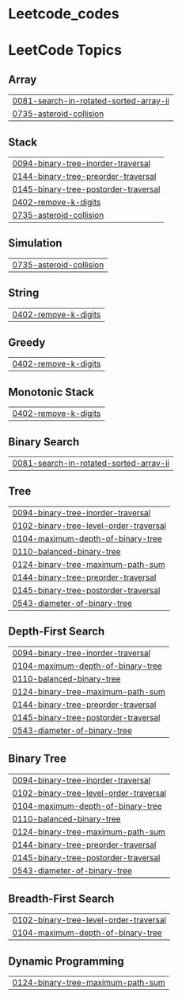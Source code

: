 # Leetcode_codes
<!---LeetCode Topics Start-->
# LeetCode Topics
## Array
|  |
| ------- |
| [0081-search-in-rotated-sorted-array-ii](https://github.com/ishivammishra/Leetcode_codes/tree/master/0081-search-in-rotated-sorted-array-ii) |
| [0735-asteroid-collision](https://github.com/ishivammishra/Leetcode_codes/tree/master/0735-asteroid-collision) |
## Stack
|  |
| ------- |
| [0094-binary-tree-inorder-traversal](https://github.com/ishivammishra/Leetcode_codes/tree/master/0094-binary-tree-inorder-traversal) |
| [0144-binary-tree-preorder-traversal](https://github.com/ishivammishra/Leetcode_codes/tree/master/0144-binary-tree-preorder-traversal) |
| [0145-binary-tree-postorder-traversal](https://github.com/ishivammishra/Leetcode_codes/tree/master/0145-binary-tree-postorder-traversal) |
| [0402-remove-k-digits](https://github.com/ishivammishra/Leetcode_codes/tree/master/0402-remove-k-digits) |
| [0735-asteroid-collision](https://github.com/ishivammishra/Leetcode_codes/tree/master/0735-asteroid-collision) |
## Simulation
|  |
| ------- |
| [0735-asteroid-collision](https://github.com/ishivammishra/Leetcode_codes/tree/master/0735-asteroid-collision) |
## String
|  |
| ------- |
| [0402-remove-k-digits](https://github.com/ishivammishra/Leetcode_codes/tree/master/0402-remove-k-digits) |
## Greedy
|  |
| ------- |
| [0402-remove-k-digits](https://github.com/ishivammishra/Leetcode_codes/tree/master/0402-remove-k-digits) |
## Monotonic Stack
|  |
| ------- |
| [0402-remove-k-digits](https://github.com/ishivammishra/Leetcode_codes/tree/master/0402-remove-k-digits) |
## Binary Search
|  |
| ------- |
| [0081-search-in-rotated-sorted-array-ii](https://github.com/ishivammishra/Leetcode_codes/tree/master/0081-search-in-rotated-sorted-array-ii) |
## Tree
|  |
| ------- |
| [0094-binary-tree-inorder-traversal](https://github.com/ishivammishra/Leetcode_codes/tree/master/0094-binary-tree-inorder-traversal) |
| [0102-binary-tree-level-order-traversal](https://github.com/ishivammishra/Leetcode_codes/tree/master/0102-binary-tree-level-order-traversal) |
| [0104-maximum-depth-of-binary-tree](https://github.com/ishivammishra/Leetcode_codes/tree/master/0104-maximum-depth-of-binary-tree) |
| [0110-balanced-binary-tree](https://github.com/ishivammishra/Leetcode_codes/tree/master/0110-balanced-binary-tree) |
| [0124-binary-tree-maximum-path-sum](https://github.com/ishivammishra/Leetcode_codes/tree/master/0124-binary-tree-maximum-path-sum) |
| [0144-binary-tree-preorder-traversal](https://github.com/ishivammishra/Leetcode_codes/tree/master/0144-binary-tree-preorder-traversal) |
| [0145-binary-tree-postorder-traversal](https://github.com/ishivammishra/Leetcode_codes/tree/master/0145-binary-tree-postorder-traversal) |
| [0543-diameter-of-binary-tree](https://github.com/ishivammishra/Leetcode_codes/tree/master/0543-diameter-of-binary-tree) |
## Depth-First Search
|  |
| ------- |
| [0094-binary-tree-inorder-traversal](https://github.com/ishivammishra/Leetcode_codes/tree/master/0094-binary-tree-inorder-traversal) |
| [0104-maximum-depth-of-binary-tree](https://github.com/ishivammishra/Leetcode_codes/tree/master/0104-maximum-depth-of-binary-tree) |
| [0110-balanced-binary-tree](https://github.com/ishivammishra/Leetcode_codes/tree/master/0110-balanced-binary-tree) |
| [0124-binary-tree-maximum-path-sum](https://github.com/ishivammishra/Leetcode_codes/tree/master/0124-binary-tree-maximum-path-sum) |
| [0144-binary-tree-preorder-traversal](https://github.com/ishivammishra/Leetcode_codes/tree/master/0144-binary-tree-preorder-traversal) |
| [0145-binary-tree-postorder-traversal](https://github.com/ishivammishra/Leetcode_codes/tree/master/0145-binary-tree-postorder-traversal) |
| [0543-diameter-of-binary-tree](https://github.com/ishivammishra/Leetcode_codes/tree/master/0543-diameter-of-binary-tree) |
## Binary Tree
|  |
| ------- |
| [0094-binary-tree-inorder-traversal](https://github.com/ishivammishra/Leetcode_codes/tree/master/0094-binary-tree-inorder-traversal) |
| [0102-binary-tree-level-order-traversal](https://github.com/ishivammishra/Leetcode_codes/tree/master/0102-binary-tree-level-order-traversal) |
| [0104-maximum-depth-of-binary-tree](https://github.com/ishivammishra/Leetcode_codes/tree/master/0104-maximum-depth-of-binary-tree) |
| [0110-balanced-binary-tree](https://github.com/ishivammishra/Leetcode_codes/tree/master/0110-balanced-binary-tree) |
| [0124-binary-tree-maximum-path-sum](https://github.com/ishivammishra/Leetcode_codes/tree/master/0124-binary-tree-maximum-path-sum) |
| [0144-binary-tree-preorder-traversal](https://github.com/ishivammishra/Leetcode_codes/tree/master/0144-binary-tree-preorder-traversal) |
| [0145-binary-tree-postorder-traversal](https://github.com/ishivammishra/Leetcode_codes/tree/master/0145-binary-tree-postorder-traversal) |
| [0543-diameter-of-binary-tree](https://github.com/ishivammishra/Leetcode_codes/tree/master/0543-diameter-of-binary-tree) |
## Breadth-First Search
|  |
| ------- |
| [0102-binary-tree-level-order-traversal](https://github.com/ishivammishra/Leetcode_codes/tree/master/0102-binary-tree-level-order-traversal) |
| [0104-maximum-depth-of-binary-tree](https://github.com/ishivammishra/Leetcode_codes/tree/master/0104-maximum-depth-of-binary-tree) |
## Dynamic Programming
|  |
| ------- |
| [0124-binary-tree-maximum-path-sum](https://github.com/ishivammishra/Leetcode_codes/tree/master/0124-binary-tree-maximum-path-sum) |
<!---LeetCode Topics End-->